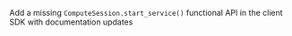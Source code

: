 Add a missing `ComputeSession.start_service()` functional API in the client SDK with documentation updates
